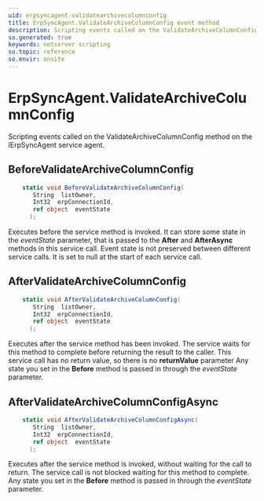 ```yaml
---
uid: erpsyncagent-validatearchivecolumnconfig
title: ErpSyncAgent.ValidateArchiveColumnConfig event method
description: Scripting events called on the ValidateArchiveColumnConfig method on the ErpSyncAgent service agent.
so.generated: true
keywords: netserver scripting
so.topic: reference
so.envir: onsite
---
```

# ErpSyncAgent.ValidateArchiveColumnConfig

Scripting events called on the <see cref='M:IErpSyncAgent.ValidateArchiveColumnConfig'>ValidateArchiveColumnConfig</see> method on the <see cref='IErpSyncAgent'>IErpSyncAgent</see>  service agent.

## BeforeValidateArchiveColumnConfig
```cs
    static void BeforeValidateArchiveColumnConfig(
       String  listOwner,
       Int32  erpConnectionId,
       ref object  eventState
      );
```
Executes before the service method is invoked.
It can store some state in the *eventState* parameter, that is passed to the **After** and **AfterAsync** methods in this service call.
Event state is not preserved between different service calls. It is set to null at the start of each service call.
## AfterValidateArchiveColumnConfig
```cs
    static void AfterValidateArchiveColumnConfig(
       String  listOwner,
       Int32  erpConnectionId,
       ref object  eventState
      );
```
Executes after the service method has been invoked. The service waits for this method to complete before returning the result to the caller.
This service call has no return value, so there is no **returnValue** parameter
Any state you set in the **Before** method is passed in through the *eventState* parameter.
## AfterValidateArchiveColumnConfigAsync
```cs
    static void AfterValidateArchiveColumnConfigAsync(
       String  listOwner,
       Int32  erpConnectionId,
       ref object  eventState
      );
```
Executes after the service method is invoked, without waiting for the call to return.
The service call is not blocked waiting for this method to complete.
Any state you set in the **Before** method is passed in through the *eventState* parameter.

